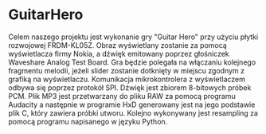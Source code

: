 # GuitarHero

Celem naszego projektu jest wykonanie gry "Guitar Hero" przy użyciu płytki rozwojowej FRDM-KL05Z. Obraz wyświetlany zostanie za pomocą wyświetlacza firmy Nokia, a dźwięk emitowany poprzez głośniczek Waveshare Analog Test Board. Gra będzie polegała na włączaniu kolejnego fragmentu melodii, jeżeli slider zostanie dotknięty w miejscu zgodnym z grafiką na wyświetlaczu.
Komunikacja mikrokontrolera z wyświetlaczem odbywa się poprzez protokół SPI. Dźwięk jest zbiorem 8-bitowych próbek PCM. Plik MP3 jest przetwarzany do pliku RAW za pomocą programu 
Audacity a następnie w programie HxD generowany jest na jego podstawie plik C, który zawiera próbki utworu. Kolejno wykonywany jest resampling za pomocą programu napisanego w języku Python.
